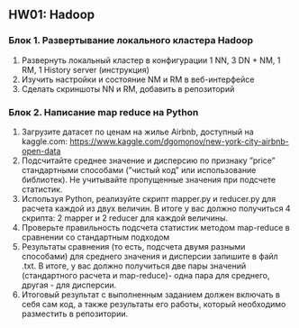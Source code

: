 ##  HW01: Hadoop

### Блок 1. Развертывание локального кластера Hadoop
1) Развернуть локальный кластер в конфигурации 1 NN, 3 DN + NM, 1 RM, 1 History server (инструкция)
2) Изучить настройки и состояние NM и RM в веб-интерфейсе
3) Сделать скриншоты NN и RM, добавить в репозиторий

### Блок 2. Написание map reduce на Python
1. Загрузите датасет по ценам на жилье Airbnb, доступный на kaggle.com: https://www.kaggle.com/dgomonov/new-york-city-airbnb-open-data
2. Подсчитайте среднее значение и дисперсию по признаку ”price” стандартными способами (”чистый код” или использование библиотек). Не учитывайте пропущенные значения при подсчете статистик.
3. Используя Python, реализуйте скрипт mapper.py и reducer.py для расчета каждой из двух величин. В итоге у вас должно получиться 4 скрипта: 2 mapper и 2 reducer для каждой величины.
4. Проверьте правильность подсчета статистик методом map-reduce в сравнении со стандартным подходом
5. Результаты сравнения (то есть, подсчета двумя разными способами) для среднего значения и дисперсии запишите в файл .txt. В итоге, у вас должно получиться две пары значений (стандартного расчета и map-reduce)- одна пара для среднего, другая - для дисперсии.
6. Итоговый результат с выполненным заданием должен включать в себя сам код, а также результаты его работы, который необходимо разместить в репозитории.
 